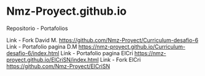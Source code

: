 # Nmz-Proyect.github.io
Repositorio - Portafolios 


Link - Fork David M. https://github.com/Nmz-Proyect/Curriculum-desafio-6 
Link - Portafolio pagina D.M https://nmz-proyect.github.io/Curriculum-desafio-6/index.html
Link - Portafolio pagina  ElCri https://nmz-proyect.github.io/ElCriSN/index.html
Link - Fork ElCri https://github.com/Nmz-Proyect/ElCriSN

